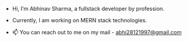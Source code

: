 -  Hi, I’m Abhinav Sharma, a fullstack developer by profession.

- Currently, I am working on MERN stack technologies.

- 📫 You can reach out to me on my mail - abhi28121997@gmail.com
